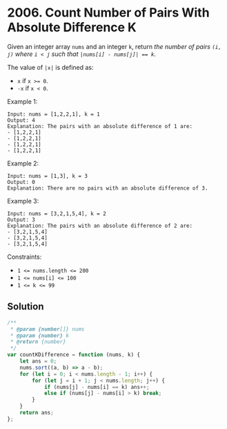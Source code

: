 # 2006. Count Number of Pairs With Absolute Difference K

Given an integer array `nums` and an integer `k`, return _the number of pairs `(i, j)` where `i < j` such that `|nums[i] - nums[j]| == k`_.

The value of `|x|` is defined as:

-   `x` if `x >= 0`.
-   `-x` if `x < 0`.

Example 1:

```
Input: nums = [1,2,2,1], k = 1
Output: 4
Explanation: The pairs with an absolute difference of 1 are:
- [1,2,2,1]
- [1,2,2,1]
- [1,2,2,1]
- [1,2,2,1]
```

Example 2:

```
Input: nums = [1,3], k = 3
Output: 0
Explanation: There are no pairs with an absolute difference of 3.
```

Example 3:

```
Input: nums = [3,2,1,5,4], k = 2
Output: 3
Explanation: The pairs with an absolute difference of 2 are:
- [3,2,1,5,4]
- [3,2,1,5,4]
- [3,2,1,5,4]
```

Constraints:

-   `1 <= nums.length <= 200`
-   `1 <= nums[i] <= 100`
-   `1 <= k <= 99`

## Solution

```javascript
/**
 * @param {number[]} nums
 * @param {number} k
 * @return {number}
 */
var countKDifference = function (nums, k) {
    let ans = 0;
    nums.sort((a, b) => a - b);
    for (let i = 0; i < nums.length - 1; i++) {
        for (let j = i + 1; j < nums.length; j++) {
            if (nums[j] - nums[i] == k) ans++;
            else if (nums[j] - nums[i] > k) break;
        }
    }
    return ans;
};
```
